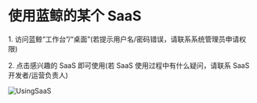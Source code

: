 # 使用蓝鲸的某个 SaaS

1\. 访问蓝鲸“工作台”/“桌面”(若提示用户名/密码错误，请联系系统管理员申请权限)

2\. 点击感兴趣的 SaaS 即可使用(若 SaaS 使用过程中有什么疑问，请联系 SaaS 开发者/运营负责人)

![UsingSaaS](../assets/UsingSaaS.png)